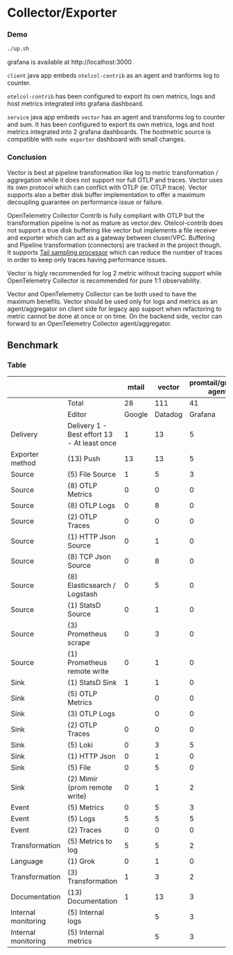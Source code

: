 # Collector/Exporter

### Demo

```bash
./up.sh
```

grafana is available at http://localhost:3000

``client`` java app embeds ``otelcol-contrib`` as an agent and tranforms log to counter.

``otelcol-contrib`` has been configured to export its own metrics, logs and host metrics integrated into grafana dashboard.

``service`` java app embeds ``vector`` has an agent and transforms log to counter and sum. It has been configured to export its own metrics, logs and host metrics integrated into 2 grafana dashboards. The hostmetric source is compatible with ``node exporter`` dashboard with small changes.

### Conclusion
Vector is best at pipeline transformation like log to metric transformation / aggregation while it does not support nor full OTLP and traces. Vector uses its own protocol which can conflict with OTLP (ie: OTLP trace). Vector supports also a better disk buffer implementation to offer a maximum decoupling guarantee on performance issue or failure.

OpenTelemetry Collector Contrib is fully compliant with OTLP but the transformation pipeline is not as mature as vector.dev. Otelcol-contrib does not support a true disk buffering like vector but implements a file receiver and exporter which can act as a gateway between cluser/VPC. Buffering and Pipeline transformation (connectors) are tracked in the project though. It supports [Tail sampling processor](https://github.com/open-telemetry/opentelemetry-collector-contrib/tree/main/processor/tailsamplingprocessor#tail-sampling-processor) which can reduce the number of traces in order to keep only traces having performance issues.

Vector is higly recommended for log 2 metric without tracing support while OpenTelemetry Collector is recommended for pure 1:1 observability.

Vector and OpenTelemetry Collector can be both used to have the maximum benefits. Vector should be used only for logs and metrics as an agent/aggregator on client side for legacy app support when refactoring to metric cannot be done at once or on time. On the backend side, vector can forward to an OpenTelemetry Collector agent/aggregator.

## Benchmark

### Table
|||mtail|vector|promtail/grafana agent|otelcontribcol|
|-|-|-|-|-|-|
||Total|28|111|41|107|
||Editor|Google|Datadog|Grafana|Opentelemetry|
|Delivery|Delivery 1 - Best effort 13 - At least once|1|13|5|8|
|Exporter method|(13) Push|13|13|5|13|
|Source|(5) File Source|1|5|3|5|
|Source|(8) OTLP Metrics|0|0|0|8|
|Source|(8) OTLP Logs|0|8|0|5|
|Source|(2) OTLP Traces|0|0|0|2|
|Source|(1) HTTP Json Source|0|1|0|0|
|Source|(8) TCP Json Source|0|8|0|8|
|Source|(8) Elasticsearch / Logstash|0|5|0|5|
|Source|(1) StatsD Source|0|1|0|1|
|Source|(3) Prometheus scrape|0|3|0|1|
|Source|(1) Prometheus remote write|0|1|0|0|
|Sink|(1) StatsD Sink|1|1|0|0|
|Sink|(5) OTLP Metrics||0|0|5|
|Sink|(3) OTLP Logs||0|0|3|
|Sink|(2) OTLP Traces|0|0|0|2|
|Sink|(5) Loki|0|3|5|3|
|Sink|(1) HTTP Json|0|1|0|0|
|Sink|(5) File|0|5|0|5|
|Sink|(2) Mimir (prom remote write)|0|1|2|0|
|Event|(5) Metrics|0|5|3|5|
|Event|(5) Logs|5|5|5|5|
|Event|(2) Traces|0|0|0|2|
|Transformation|(5) Metrics to log|5|5|2|1|
|Language|(1) Grok|0|1|0|0|
|Transformation|(3) Transformation|1|3|2|2|
|Documentation|(13) Documentation|1|13|3|8|
|Internal monitoring|(5) Internal logs||5|3|5|
|Internal monitoring|(5) Internal metrics||5|3|5|

